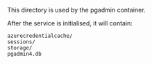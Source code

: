 This directory is used by the pgadmin container.

After the service is initialised, it will contain:
```
azurecredentialcache/
sessions/
storage/
pgadmin4.db
```

